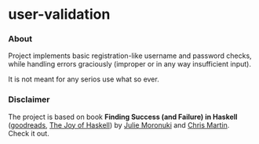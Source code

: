 # user-validation

### About
Project implements basic registration-like username and password checks, while handling errors graciously (improper or in any way insufficient input).

It is not meant for any serios use what so ever.

### Disclaimer
The project is based on book **Finding Success (and Failure) in Haskell** ([goodreads](https://www.goodreads.com/book/show/43419048-finding-success-and-failure-in-haskell), [The Joy of Haskell](https://joyofhaskell.com/#finding-success)) by [Julie Moronuki](https://github.com/argumatronic) and [Chris Martin](https://github.com/chris-martin).  
Check it out.
